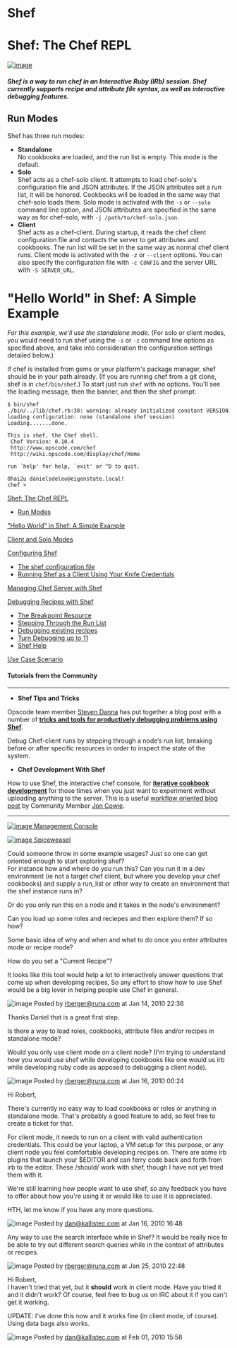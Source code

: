 Shef
====

Shef: The Chef REPL
===================

[![image](../attachments/thumbnails/21397553/21463060)](http://wiki.opscode.com/download../attachments/21397553/irb_ruby.png)

##### Shef is a way to run chef in an Interactive Ruby (IRb) session. Shef currently supports recipe and attribute file syntax, as well as interactive debugging features.

Run Modes
---------

Shef has three run modes:

-   **Standalone**  
     No cookbooks are loaded, and the run list is empty. This mode is
    the default.
-   **Solo**  
     Shef acts as a chef-solo client. It attempts to load chef-solo's
    configuration file and JSON attributes. If the JSON attributes set a
    run list, it will be honored. Cookbooks will be loaded in the same
    way that chef-solo loads them. Solo mode is activated with the `-s`
    or `--solo` command line option, and JSON attributes are specified
    in the same way as for chef-solo, with `-j /path/to/chef-solo.json`.
-   **Client**  
     Shef acts as a chef-client. During startup, it reads the chef
    client configuration file and contacts the server to get attributes
    and cookbooks. The run list will be set in the same way as normal
    chef client runs. Client mode is activated with the `-z` or
    `--client` options. You can also specify the configuration file with
    `-c CONFIG` and the server URL with `-S SERVER_URL`.

"Hello World" in Shef: A Simple Example
=======================================

*For this example, we'll use the standalone mode.* (For solo or client
modes, you would need to run shef using the `-s` or `-z` command line
options as specified above, and take into consideration the
configuration settings detailed below.)

If chef is installed from gems or your platform's package manager, shef
should be in your path already. (If you are running chef from a git
clone, shef is in `chef/bin/shef`.) To start just run `shef` with no
options. You'll see the loading message, then the banner, and then the
shef prompt:

    $ bin/shef 
    ./bin/../lib/chef.rb:30: warning: already initialized constant VERSION
    loading configuration: none (standalone shef session)
    Loading.......done.

    This is shef, the Chef shell.
     Chef Version: 0.10.4
     http://www.opscode.com/chef
     http://wiki.opscode.com/display/chef/Home

    run `help' for help, `exit' or ^D to quit.

    Ohai2u danielsdeleo@eigenstate.local!
    chef >

  

[Shef: The Chef REPL](#Shef-Shef%3ATheChefREPL)

-   [Run Modes](#Shef-RunModes)

["Hello World" in Shef: A Simple
Example](#Shef-%22HelloWorld%22inShef%3AASimpleExample)

[Client and Solo Modes](#Shef-ClientandSoloModes)

[Configuring Shef](#Shef-ConfiguringShef)

-   [The shef configuration file](#Shef-Theshefconfigurationfile)
-   [Running Shef as a Client Using Your Knife
    Credentials](#Shef-RunningShefasaClientUsingYourKnifeCredentials)

[Managing Chef Server with Shef](#Shef-ManagingChefServerwithShef)

[Debugging Recipes with Shef](#Shef-DebuggingRecipeswithShef)

-   [The Breakpoint Resource](#Shef-TheBreakpointResource)
-   [Stepping Through the Run List](#Shef-SteppingThroughtheRunList)
-   [Debugging existing recipes](#Shef-Debuggingexistingrecipes)
-   [Turn Debugging up to 11](#Shef-TurnDebuggingupto11)
-   [Shef Help](#Shef-ShefHelp)

[Use Case Scenario](#Shef-UseCaseScenario)

  

#### Tutorials from the Community

* * * * *

-   **Shef Tips and Tricks**

Opscode team member [Steven
Danna](http://community.opscode.com/users/sdanna) has put together a
blog post with a number of **[tricks and tools for productively
debugging problems using
Shef](http://stevendanna.github.com/blog/2012/01/28/shef-debugging-tips-1/)**.

Debug Chef-client runs by stepping through a node’s run list, breaking
before or after specific resources in order to inspect the state of the
system.

-   **Chef Development With Shef**

How to use Shef, the interactive chef console, for **[iterative cookbook
development](http://blog.mycrot.ch/2012/02/07/chef-development-with-shef/)**
for those times when you just want to experiment without uploading
anything to the server. This is a useful [workflow oriented blog
post](http://blog.mycrot.ch/2012/02/07/chef-development-with-shef/) by
Community Member [Jon
Cowie](http://community.opscode.com/users/jonlives).

* * * * *

[![image](../attachments/4620313/21463062.png) Management
Console](Management%20Console.html "Management Console")

[![image](../attachments/4620313/21463061.png)
Spiceweasel](Spiceweasel.html "Spiceweasel")

  
  

  

Could someone throw in some example usages? Just so one can get oriented
enough to start exploring shef?  
 For instance how and where do you run this? Can you run it in a dev
environment (ie not a target chef client, but where you develop your
chef cookbooks) and supply a run\_list or other way to create an
environment that the shef instance runs in?

Or do you only run this on a node and it takes in the node's
environment?

Can you load up some roles and reciepes and then explore them? If so
how?

Some basic idea of why and when and what to do once you enter attributes
mode or recipe mode?

How do you set a "Current Recipe"?

It looks like this tool would help a lot to interactively answer
questions that come up when developing recipes, So any effort to show
how to use Shef would be a big lever in helping people use Chef in
general.

![image](images/icons/comment_16.gif) Posted by rberger@runa.com at Jan
14, 2010 22:36

Thanks Daniel that is a great first step.

Is there a way to load roles, cookbooks, attribute files and/or recipes
in standalone mode?

Would you only use client mode on a client node? (I'm trying to
understand how you would use shef while developing cookbooks like one
would us irb while developing ruby code as apposed to debugging a client
node).

![image](images/icons/comment_16.gif) Posted by rberger@runa.com at Jan
16, 2010 00:24

Hi Robert,

There's currently no easy way to load cookbooks or roles or anything in
standalone mode. That's probably a good feature to add, so feel free to
create a ticket for that.

For client mode, it needs to run on a client with valid authentication
credentials. This could be your laptop, a VM setup for this purpose, or
any client node you feel comfortable developing recipes on. There are
some irb plugins that launch your $EDITOR and can ferry code back and
forth from irb to the editor. These /should/ work with shef, though I
have not yet tried them with it.

We're still learning how people want to use shef, so any feedback you
have to offer about how you're using it or would like to use it is
appreciated.

HTH, let me know if you have any more questions.

![image](images/icons/comment_16.gif) Posted by dan@kallistec.com at Jan
16, 2010 16:48

Any way to use the search interface while in Shef? It would be really
nice to be able to try out different search queries while in the context
of attributes or recipes.

![image](images/icons/comment_16.gif) Posted by rberger@runa.com at Jan
25, 2010 22:48

Hi Robert,  
 I haven't tried that yet, but it **should** work in client mode. Have
you tried it and it didn't work? Of course, feel free to bug us on IRC
about it if you can't get it working.

UPDATE: I've done this now and it works fine (in client mode, of
course). Using data bags also works.

![image](images/icons/comment_16.gif) Posted by dan@kallistec.com at Feb
01, 2010 15:58
